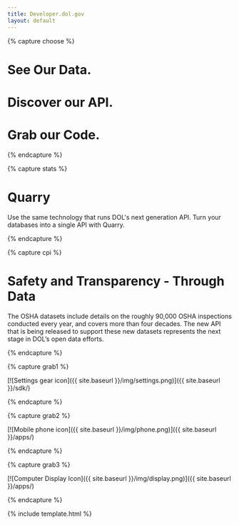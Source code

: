 ```yaml
---
title: Developer.dol.gov
layout: default
---
```


{% capture choose %}

# See Our Data.

# Discover our API.

# Grab our Code.


{% endcapture %}

{% capture stats %}

# Quarry

Use the same technology that runs DOL's next generation API. Turn your databases into a single API with Quarry.

{% endcapture %}

{% capture cpi %}

# Safety and Transparency - Through Data
The OSHA datasets include details on the
roughly 90,000 OSHA inspections conducted
every year, and covers more than four decades.
The new API that is being released to support
these new datasets represents the next stage
in DOL’s open data efforts. 

{% endcapture %}


{% capture grab1 %}

[![Settings gear icon]({{ site.baseurl }}/img/settings.png)]({{ site.baseurl }}/sdk/)

{% endcapture %}

{% capture grab2 %}

[![Mobile phone icon]({{ site.baseurl }}/img/phone.png)]({{ site.baseurl }}/apps/)
  

{% endcapture %}

{% capture grab3 %}

[![Computer Display Icon]({{ site.baseurl }}/img/display.png)]({{ site.baseurl }}/apps/)
 

{% endcapture %}


{% include template.html %}